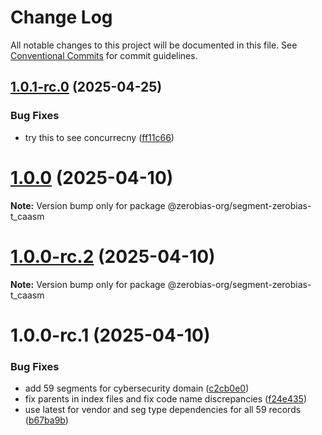 # Change Log

All notable changes to this project will be documented in this file.
See [Conventional Commits](https://conventionalcommits.org) for commit guidelines.

## [1.0.1-rc.0](https://github.com/zerobias-org/segment/compare/@zerobias-org/segment-zerobias-t_caasm@1.0.0...@zerobias-org/segment-zerobias-t_caasm@1.0.1-rc.0) (2025-04-25)


### Bug Fixes

* try this to see concurrecny ([ff11c66](https://github.com/zerobias-org/segment/commit/ff11c66d67cb9f185098fd640d4139178d29ae22))





# [1.0.0](https://github.com/zerobias-org/segment/compare/@zerobias-org/segment-zerobias-t_caasm@1.0.0-rc.2...@zerobias-org/segment-zerobias-t_caasm@1.0.0) (2025-04-10)

**Note:** Version bump only for package @zerobias-org/segment-zerobias-t_caasm





# [1.0.0-rc.2](https://github.com/zerobias-org/segment/compare/@zerobias-org/segment-zerobias-t_caasm@1.0.0-rc.1...@zerobias-org/segment-zerobias-t_caasm@1.0.0-rc.2) (2025-04-10)

**Note:** Version bump only for package @zerobias-org/segment-zerobias-t_caasm





# 1.0.0-rc.1 (2025-04-10)


### Bug Fixes

* add 59 segments for cybersecurity domain ([c2cb0e0](https://github.com/zerobias-org/segment/commit/c2cb0e0c1f1eabb51d7f5a6ae6db98c1516fcdbe))
* fix parents in index files and fix code name discrepancies ([f24e435](https://github.com/zerobias-org/segment/commit/f24e4352453caaa05074cc6bb66ee8ed21a4f11d))
* use latest for vendor and seg type dependencies for all 59 records ([b67ba9b](https://github.com/zerobias-org/segment/commit/b67ba9bed7a90fad3b084161ebc603b5b35214b8))
